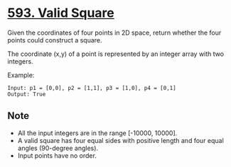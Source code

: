 [593. Valid Square](https://leetcode.com/problems/valid-square/)
===================

Given the coordinates of four points in 2D space, return
whether the four points could construct a square.

The coordinate (x,y) of a point is represented by an integer array with two integers.

Example:
```
Input: p1 = [0,0], p2 = [1,1], p3 = [1,0], p4 = [0,1]
Output: True
```

Note
----
 - All the input integers are in the range [-10000, 10000].
 - A valid square has four equal sides with positive length and
   four equal angles (90-degree angles).
 - Input points have no order.
